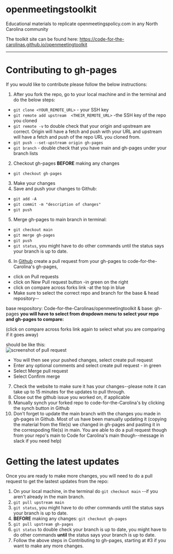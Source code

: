 # openmeetingstoolkit
Educational materials to replicate openmeetingspolicy.com in any North Carolina community

The toolkit site can be found here: https://code-for-the-carolinas.github.io/openmeetingtoolkit


---

# Contributing to gh-pages
If you would like to contribute please follow the below instructions:
1. After you fork the repo, go to your local machine and in the terminal and do the below steps:
  - `git clone <YOUR_REMOTE_URL>` - your SSH key
  - `git remote add upstream  <THEIR_REMOTE_URL>` -the SSH key of the repo you cloned
  - `git remote -v` to double check that your origin and upstream are correct. Origin will have a fetch and push with your URL and upstream will have a fetch and push of the repo URL you cloned from.
  - `git push --set-upstream origin gh-pages`
  - `git branch` - double check that you have main and gh-pages under your branch lists
2. Checkout gh-pages **BEFORE** making any changes
  - `git checkout gh-pages`
3. Make your changes 
4. Save and push your changes to Github:
  - `git add -A`
  - `git commit -m "description of changes"`
  - `git push`
5. Merge gh-pages to main branch in terminal:
  - `git checkout main`
  - `git merge gh-pages`
  - `git push`
  - `git status`, you might have to do other commands until the status says your branch is up to date. 
  
6. In [Github](https://github.com/Code-for-the-Carolinas/openmeetingtoolkit) create a pull request from your gh-pages to code-for-the-Carolina's gh-pages, 
  - click on Pull requests
  - click on New Pull request button -in green on the right
  - click on compare across forks link -at the top in blue
  - Make sure to select the correct repo and branch for the base & head repository--
  
  base respository: Code-for-the-Carolinas/openmeetingtoolkit & base: gh-pages 
  **you will have to select from dropdown menu to select your repo and gh-pages to compare:**
  
  (click on compare across forks link again to select what you are comparing if it goes away)
  
  should be like this:  
  ![screenshot of pull request](https://user-images.githubusercontent.com/97912154/188233686-b6512fab-a3ac-4406-92fe-68bee1bdcac5.jpg)
  - You will then see your pushed changes, select create pull request
  - Enter any optional comments and select create pull request - in green 
  - Select Merge pull request 
  - Select Confirm merge
7. Check the website to make sure it has your changes--please note it can take up to 15 minutes for the updates to pull through. 
8. Close out the github issue you worked on, if applicable 
9. Manually synch your forked repo to code-for-the-Carolina's by clicking the synch button in Github
10. Don't forget to update the main branch with the changes you made in gh-pages in Github. Most of us have been manually updating it (copying the material from the file(s) we changed in gh-pages and pasting it in the correspoding file(s) in main. You are able to do a pull request though from your repo's main to Code for Carolina's main though--message in slack if you need help)

# Getting the latest updates
Once you are ready to make more changes, you will need to do a pull request to get the lastest updates from the repo:
1. On your local machine, in the terminal do `git checkout main` --if you aren't already in the main branch. 
2. `git pull upstream main`
3. `git status`, you might have to do other commands until the status says your branch is up to date. 
4. **BEFORE** making any changes: `git checkout gh-pages`
5. `git pull upstream gh-pages`
6. `git status` to double check your branch is up to date, you might have to do other commands **until** the status says your branch is up to date. 
7. Follow the above steps in Contributing to gh-pages, starting at #3 if you want to make any more changes. 

